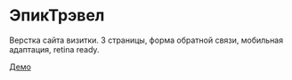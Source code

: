 # ЭпикТрэвел

Верстка сайта визитки. 3 страницы, форма обратной связи, мобильная адаптация, retina ready.

[Демо](https://shchurovaa.github.io/epic-travel/)
